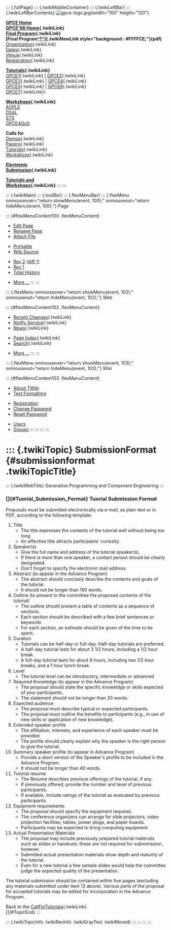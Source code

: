 ::: {.fullPage}
::: {.twikiMiddleContainer}
::: {.twikiLeftBar}
::: {.twikiLeftBarContents}
![gpce-logo.jpg](../pub/GPCE06/WebLeftBar/gpce-logo.jpg){width="100"
height="120"}

**[GPCE Home](http://www.gpce.org/)**\
**[GPCE\'06 Home](WebHome){.twikiLink}**\
**[Final Program](ConferenceProgram){.twikiLink}**\
**[Final
Program[^?^](http://www.program-transformation.org/edit/GPCE06/PubGPCE06WebHomeGpceProgrampdf?topicparent=GPCE06.SubmissionFormat)]{.twikiNewLink
style="background : #FFFFCE;"}(pdf)**\
[Organization](ConferenceOrganization){.twikiLink}\
[Dates](ImportantDates){.twikiLink}\
[Venue](ConferenceVenue){.twikiLink}\
[Registration](ConferenceRegistration){.twikiLink}

**[Tutorials](GpceTutorials){.twikiLink}**\
[GPCE1](TutorialGPCE1){.twikiLink} \|
[GPCE2](TutorialGPCE2){.twikiLink}\
[GPCE3](TutorialGPCE3){.twikiLink} \|
[GPCE4](TutorialGPCE4){.twikiLink}\
[GPCE5](TutorialGPCE5){.twikiLink} \|
[GPCE6](TutorialGPCE6){.twikiLink}\
[GPCE7](TutorialGPCE7){.twikiLink}\

**[Workshops](GpceWorkshops){.twikiLink}**\
[AOPLE](http://www.softeng.ox.ac.uk/aople/)\
[DSAL](http://dsal06.dcc.uchile.cl/)\
[STS](http://www.program-transformation.org/Sts/STS06)\
[GPCE4QoS](http://www.cis.uab.edu/gpce-qos/)

**Calls for**\
[Demos](CallForDemonstrations){.twikiLink}\
[Papers](CallForPapers){.twikiLink}\
[Tutorials](CallForTutorials){.twikiLink}\
[Workshops](CallForWorkshops){.twikiLink}

**[Electronic\
Submission](ElectronicSubmission){.twikiLink}**

**[Tutorials and\
Workshops](TutorialsAndWorkshops){.twikiLink}**
:::
:::

::: {.twikiMain}
::: {.toolBar}
::: {.flexMenuBar}
::: {.flexMenu onmouseover="return showMenu(event, 100);" onmouseout="return hideMenu(event, 100);"}
Page

::: {#flexMenuContent100 .flexMenuContent}
-   [Edit
    Page](http://www.program-transformation.org/edit/GPCE06/SubmissionFormat?t=1536828761)
-   [Rename
    Page](http://www.program-transformation.org/rename/GPCE06/SubmissionFormat)
-   [Attach
    File](http://www.program-transformation.org/attach/GPCE06/SubmissionFormat)

<!-- -->

-   [Printable](http://www.program-transformation.org/view/GPCE06/SubmissionFormat?skin=print.pattern)
-   [Wiki
    Source](http://www.program-transformation.org/view/GPCE06/SubmissionFormat?skin=text&raw=on&contenttype=text/plain)

<!-- -->

-   [Rev
    2](http://www.program-transformation.org/view/GPCE06/SubmissionFormat?rev=1.2)
    [(diff 1)](http://www.program-transformation.org/rdiff/GPCE06/SubmissionFormat?rev1=1.2&rev2=1.1)
-   [Rev
    1](http://www.program-transformation.org/view/GPCE06/SubmissionFormat?rev=1.1)
-   [Total
    History](http://www.program-transformation.org/rdiff/GPCE06/SubmissionFormat)

<!-- -->

-   [More
    \...](http://www.program-transformation.org/oops/GPCE06/SubmissionFormat?template=oopsmore&param1=1.2&param2=1.2)
:::
:::

::: {.flexMenu onmouseover="return showMenu(event, 102);" onmouseout="return hideMenu(event, 102);"}
Web

::: {#flexMenuContent102 .flexMenuContent}
-   [Recent
    Changes](http://www.program-transformation.org/GPCE06/WebChanges){.twikiLink}
-   [Notify Service](WebNotify){.twikiLink}
-   [News](WebNews){.twikiLink}

<!-- -->

-   [Page
    Index](http://www.program-transformation.org/GPCE06/WebIndex){.twikiLink}
-   [Search](WebSearch){.twikiLink}

<!-- -->

-   [More
    \...](http://www.program-transformation.org/oops/GPCE06/SubmissionFormat?template=oopsmore&param1=1.2&param2=1.2)
:::
:::

::: {.flexMenu onmouseover="return showMenu(event, 103);" onmouseout="return hideMenu(event, 103);"}
Wiki

::: {#flexMenuContent103 .flexMenuContent}
-   [About
    TWiki](http://www.program-transformation.org/view/TWiki/WebHome)
-   [Text
    Formatting](http://www.program-transformation.org/view/TWiki/TextFormattingRules)

<!-- -->

-   [Registration](http://www.program-transformation.org/view/TWiki/TWikiRegistration)
-   [Change
    Password](http://www.program-transformation.org/view/TWiki/ChangePassword)
-   [Reset
    Password](http://www.program-transformation.org/view/TWiki/ResetPassword)

<!-- -->

-   [Users](http://www.program-transformation.org/view/Main/TWikiUsers)
-   [Groups](http://www.program-transformation.org/view/Main/TWikiGroups)
:::
:::
:::
:::

::: {.twikiTopic}
SubmissionFormat {#submissionformat .twikiTopicTitle}
================

::: {.twikiWebTitle}
Generative Programming and Component Engineering
:::

### []{#Tuorial_Submission_Format} Tuorial Submission Format

Proposals must be submitted electronically via e-mail, as plain text or
in PDF, according to the following template:

1.  Title
    -   The title expresses the contents of the tutorial well without
        being too long.
    -   An effective title attracts participants\' curiosity.
2.  Speaker(s)
    -   Give the full name and address of the tutorial speaker(s).
    -   If there is more than one speaker, a contact person should be
        clearly designated.
    -   Don\'t forget to specify the electronic mail address.
3.  Abstract (to appear in the Advance Program)
    -   The abstract should concisely describe the contents and goals of
        the tutorial.
    -   It should not be longer than 150 words.
4.  Outline (to present to the committee the proposed contents of the
    tutorial)
    -   The outline should present a table of contents as a sequence of
        sections.
    -   Each section should be described with a few brief sentences or
        keywords
    -   For each section, an estimate should be given of the time to be
        spent.
5.  Duration
    -   Tutorials can be half-day or full-day. Half-day tutorials are
        preferred.
    -   A half-day tutorial lasts for about 3 1/2 hours, including a 1/2
        hour break.
    -   A full-day tutorial lasts for about 8 hours, including two 1/2
        hour breaks, and a 1 hour lunch break.
6.  Level
    -   The tutorial level can be introductory, intermediate or advanced
7.  Required Knowledge (to appear in the Advance Program)
    -   The proposal should state the specific knoweldge or skills
        expected of your participants.
    -   The statement should not be longer than 20 words.
8.  Expected audience
    -   The proposal must describe typical or expected participants.
    -   The proposal must outline the benefits to participants (e.g., in
        use of new skills or application of new knowledge).
9.  Extended speaker profile
    -   The affiliation, interests, and experience of each speaker must
        be provided.
    -   The profile should clearly explain why the speaker is the right
        person to give the tutorial.
10. Summary speaker profile (to appear in Advance Program)
    -   Provide a short version of the Speaker\'s profile to be included
        in the Advance Program.
    -   It should not be longer than 40 words.
11. Tutorial resume
    -   The Resume describes previous offerings of the tutorial, if any.
    -   If previously offered, provide the number and level of previous
        participants.
    -   If available, include ratings of the tutorial as evaluated by
        previous participants.
12. Equipment requirements
    -   The proposal should specify the equipment required.
    -   The conference organizers can arrange for slide projectors,
        video projection facilities, tables, power plugs, and paper
        boards.
    -   Participants may be expected to bring computing equipment.
13. Actual Presentation Materials
    -   The proposal may include previously prepared tutorial materials
        such as slides or handouts: these are not required for
        submmission, however.
    -   Submitted actual presentation materials show depth and maturity
        of the tutorial.
    -   Even for a new tutorial a few sample slides would help the
        committee judge the expected quality of the presentation.

The tutorial submission should be contained within five pages (excluding
any materials submitted under item 13 above). Various parts of the
proposal for accepted tutorials may be edited for incorporation in the
Advance Program.

Back to the [CallForTutorials](CallForTutorials){.twikiLink}.\
[]{#TopicEnd}
:::

::: {.twikiTopicInfo .twikiRevInfo .twikiGrayText .twikiMoved}
:::
:::
:::
:::
